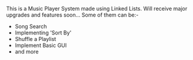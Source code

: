 This is a Music Player System made using Linked Lists. Will receive major upgrades and features soon...
Some of them can be:-
  - Song Search
  - Implementing 'Sort By'
  - Shuffle a Playlist
  - Implement Basic GUI
  - and more
